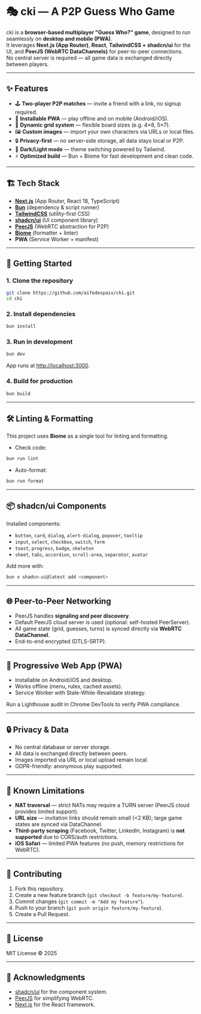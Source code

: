 # 🎭 cki — A P2P Guess Who Game

cki is a **browser-based multiplayer "Guess Who?" game**, designed to run seamlessly on **desktop and mobile (PWA)**.  
It leverages **Next.js (App Router)**, **React**, **TailwindCSS + shadcn/ui** for the UI, and **PeerJS (WebRTC DataChannels)** for peer-to-peer connections.  
No central server is required — all game data is exchanged directly between players.

---

## ✨ Features

- 🕹️ **Two-player P2P matches** — invite a friend with a link, no signup required.
- 📱 **Installable PWA** — play offline and on mobile (Android/iOS).
- 🎨 **Dynamic grid system** — flexible board sizes (e.g. 4×8, 5×7).
- 🖼️ **Custom images** — import your own characters via URLs or local files.
- 🔒 **Privacy-first** — no server-side storage, all data stays local or P2P.
- 🌙 **Dark/Light mode** — theme switching powered by Tailwind.
- ⚡ **Optimized build** — Bun + Biome for fast development and clean code.

---

## 🏗️ Tech Stack

- [**Next.js**](https://nextjs.org/) (App Router, React 18, TypeScript)
- [**Bun**](https://bun.sh/) (dependency & script runner)
- [**TailwindCSS**](https://tailwindcss.com/) (utility-first CSS)
- [**shadcn/ui**](https://ui.shadcn.com/) (UI component library)
- [**PeerJS**](https://peerjs.com/) (WebRTC abstraction for P2P)
- [**Biome**](https://biomejs.dev/) (formatter + linter)
- **PWA** (Service Worker + manifest)

---

## 🚀 Getting Started

### 1. Clone the repository

```bash
git clone https://github.com/aifedespaix/cki.git
cd cki
```

### 2. Install dependencies

```bash
bun install
```

### 3. Run in development

```bash
bun dev
```

App runs at [http://localhost:3000](http://localhost:3000).

### 4. Build for production

```bash
bun build
```

---

## 🛠️ Linting & Formatting

This project uses **Biome** as a single tool for linting and formatting.

- Check code:

```bash
bun run lint
```

- Auto-format:

```bash
bun run format
```

---

## 📦 shadcn/ui Components

Installed components:

- `button`, `card`, `dialog`, `alert-dialog`, `popover`, `tooltip`
- `input`, `select`, `checkbox`, `switch`, `form`
- `toast`, `progress`, `badge`, `skeleton`
- `sheet`, `tabs`, `accordion`, `scroll-area`, `separator`, `avatar`

Add more with:

```bash
bun x shadcn-ui@latest add <component>
```

---

## 🌐 Peer-to-Peer Networking

- PeerJS handles **signaling and peer discovery**.
- Default PeerJS cloud server is used (optional: self-hosted PeerServer).
- All game state (grid, guesses, turns) is synced directly via **WebRTC DataChannel**.
- End-to-end encrypted (DTLS-SRTP).

---

## 📱 Progressive Web App (PWA)

- Installable on Android/iOS and desktop.
- Works offline (menu, rules, cached assets).
- Service Worker with Stale-While-Revalidate strategy.

Run a Lighthouse audit in Chrome DevTools to verify PWA compliance.

---

## 🔒 Privacy & Data

- No central database or server storage.
- All data is exchanged directly between peers.
- Images imported via URL or local upload remain local.
- GDPR-friendly: anonymous play supported.

---

## 🚨 Known Limitations

- **NAT traversal** — strict NATs may require a TURN server (PeerJS cloud provides limited support).
- **URL size** — invitation links should remain small (<2 KB); large game states are synced via DataChannel.
- **Third-party scraping** (Facebook, Twitter, LinkedIn, Instagram) is **not supported** due to CORS/auth restrictions.
- **iOS Safari** — limited PWA features (no push, memory restrictions for WebRTC).

---

## 🤝 Contributing

1. Fork this repository.
2. Create a new feature branch (`git checkout -b feature/my-feature`).
3. Commit changes (`git commit -m "Add my feature"`).
4. Push to your branch (`git push origin feature/my-feature`).
5. Create a Pull Request.

---

## 📜 License

MIT License © 2025

---

## 🙌 Acknowledgments

- [shadcn/ui](https://ui.shadcn.com/) for the component system.
- [PeerJS](https://peerjs.com/) for simplifying WebRTC.
- [Next.js](https://nextjs.org/) for the React framework.
